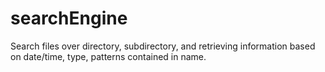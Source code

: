 # searchEngine
Search files over directory, subdirectory, and retrieving information based on date/time, type, patterns contained in name.
